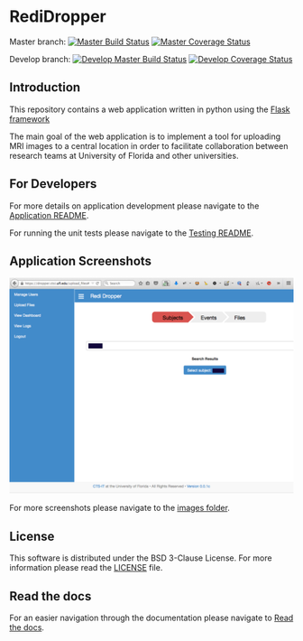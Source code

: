 # RediDropper

Master branch: [![Master Build Status](https://travis-ci.org/ctsit/redi-dropper-client.svg?branch=master)](https://travis-ci.org/ctsit/redi-dropper-client.svg?branch=master)
[![Master Coverage Status](https://coveralls.io/repos/ctsit/redi-dropper-client/badge.svg?branch=master&service=github)](https://coveralls.io/github/ctsit/redi-dropper-client?branch=master)

Develop branch: [![Develop Master Build Status](https://travis-ci.org/ctsit/redi-dropper-client.svg?branch=develop)](https://travis-ci.org/ctsit/redi-dropper-client.svg?branch=develop)
[![Develop Coverage Status](https://coveralls.io/repos/ctsit/redi-dropper-client/badge.svg?branch=develop&service=github)](https://coveralls.io/github/ctsit/redi-dropper-client?branch=develop)



## Introduction

This repository contains a web application written in python using the
[Flask framework](http://flask.pocoo.org)

The main goal of the web application is to implement a tool for uploading MRI
images to a central location in order to facilitate collaboration between
research teams at University of Florida and other universities.


## For Developers

For more details on application development please navigate to the
[Application README](app/README.md).


For running the unit tests please navigate to the
[Testing README](app/tests/README.md).

## Application Screenshots

[![Searching a subject](docs/img/dropper_search_subject.png)]()

For more screenshots please navigate to the [images folder](docs/img).


## License

This software is distributed under the BSD 3-Clause License.
For more information please read the [LICENSE](LICENSE) file.

## Read the docs

For an easier navigation through the documentation please navigate to
[Read the docs](http://redi-dropper-client.readthedocs.org/en/latest/).
